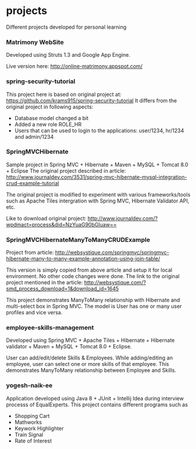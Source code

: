 # projects
Different projects developed for personal learning

### Matrimony WebSite
Developed using Struts 1.3 and Google App Engine.

Live version here: http://online-matrimony.appspot.com/

### spring-security-tutorial
This project here is based on original project at: https://github.com/krams915/spring-security-tutorial
It differs from the original project in following aspects:
- Database model changed a bit
- Added a new role ROLE_HR
- Users that can be used to login to the applications: user/1234, hr/1234 and admin/1234

### SpringMVCHibernate
Sample project in Spring MVC + Hibernate + Maven + MySQL + Tomcat 8.0 + Eclipse
The original project described in article:
http://www.journaldev.com/3531/spring-mvc-hibernate-mysql-integration-crud-example-tutorial

The original project is modified to experiment with various frameworks/tools such as Apache Tiles intergration with Spring MVC, Hibernate Validator API, etc.

Like to download original project: 
http://www.journaldev.com/?wpdmact=process&did=NzYuaG90bGluaw==

### SpringMVCHibernateManyToManyCRUDExample
Project from article:
http://websystique.com/springmvc/springmvc-hibernate-many-to-many-example-annotation-using-join-table/

This version is simply copied from above article and setup it for local environment. No other code changes were done.
The link to the original project mentioned in the article: http://websystique.com/?smd_process_download=1&download_id=1645

This project demonstrates ManyToMany relationship with Hibernate and multi-select box in Spring MVC.
The model is User has one or many user profiles and vice versa.

### employee-skills-management
Developed using Spring MVC + Apache Tiles + Hibernate + Hibernate validator + Maven + MySQL + Tomcat 8.0 + Eclipse.

User can add/edit/delete Skills & Employees. 
While adding/editing an employee, user can select one or more skills of that employee.
This demonstrates ManyToMany relationship between Employee and Skills.

### yogesh-naik-ee
Application developed using Java 8 + JUnit + Intellij Idea during interview processs of EqualExperts.
This project contains different programs such as
* Shopping Cart
* Mathworks
* Keywork Highlighter
* Train Signal
* Rate of Interest

